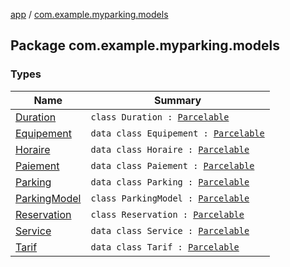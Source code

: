 [app](../index.md) / [com.example.myparking.models](./index.md)

## Package com.example.myparking.models

### Types

| Name | Summary |
|---|---|
| [Duration](-duration/index.md) | `class Duration : `[`Parcelable`](https://developer.android.com/reference/android/os/Parcelable.html) |
| [Equipement](-equipement/index.md) | `data class Equipement : `[`Parcelable`](https://developer.android.com/reference/android/os/Parcelable.html) |
| [Horaire](-horaire/index.md) | `data class Horaire : `[`Parcelable`](https://developer.android.com/reference/android/os/Parcelable.html) |
| [Paiement](-paiement/index.md) | `data class Paiement : `[`Parcelable`](https://developer.android.com/reference/android/os/Parcelable.html) |
| [Parking](-parking/index.md) | `data class Parking : `[`Parcelable`](https://developer.android.com/reference/android/os/Parcelable.html) |
| [ParkingModel](-parking-model/index.md) | `class ParkingModel : `[`Parcelable`](https://developer.android.com/reference/android/os/Parcelable.html) |
| [Reservation](-reservation/index.md) | `class Reservation : `[`Parcelable`](https://developer.android.com/reference/android/os/Parcelable.html) |
| [Service](-service/index.md) | `data class Service : `[`Parcelable`](https://developer.android.com/reference/android/os/Parcelable.html) |
| [Tarif](-tarif/index.md) | `data class Tarif : `[`Parcelable`](https://developer.android.com/reference/android/os/Parcelable.html) |
